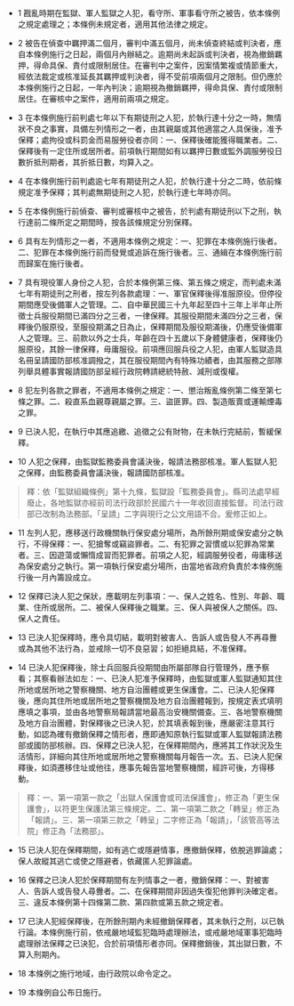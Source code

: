 * 1 戡亂時期在監獄、軍人監獄之人犯，看守所、軍事看守所之被告，依本條例之規定處理之；本條例未規定者，適用其他法律之規定。

* 2 被告在偵查中羈押滿二個月，審判中滿五個月，尚未偵查終結或判決者，應自本條例施行之日起，兩個月內辦結之。逾期尚未起訴或判決者，視為撤銷羈押，得命具保、責付或限制居住。在審判中之案件，因案情繁複或情節重大，經依法裁定或核准延長其羈押或判決者，得不受前項兩個月之限制。但仍應於本條例施行之日起，一年內判決；逾期視為撤銷羈押，得命具保、責付或限制居住。在審核中之案件，適用前兩項之規定。

* 3 在本條例施行前判處七年以下有期徒刑之人犯，於執行達十分之一時，無情狀不良之事實，具備左列情形之一者，由其親屬或其他適當之人具保後，准予保釋；處拘役或科罰金而易服勞役者亦同：一、保釋後確能獲得職業者。二、保釋後有一定住所或居所者。前項執行期間如有以羈押日數或監外調服勞役日數折抵刑期者，其折抵日數，均算入之。

* 4 在本條例施行前判處逾七年有期徒刑之人犯，於執行達十分之二時，依前條規定准予保釋；其判處無期徒刑之人犯，於執行達七年時亦同。

* 5 在本條例施行前偵查、審判或審核中之被告，於判處有期徒刑以下之刑，執行達前二條所定之期間時，按各該條規定分別保釋。

* 6 具有左列情形之一者，不適用本條例之規定：一、犯罪在本條例施行後者。二、犯罪在本條例施行前而發覺或追訴在施行後者。三、通緝在本條例施行前而歸案在施行後者。

* 7 具有現役軍人身份之人犯，合於本條例第三條、第五條之規定，而判處未滿七年有期徒刑之刑者，按左列各款處理：一、軍官保釋後得准服原役。但停役期間應受後備軍人之管理。二、自中華民國三十九年起至四十三年上半年止所徵士兵服役期間已滿四分之三者，一律保釋。其服役期間未滿四分之三者，保釋後仍服原役，至服役期滿之日為止，保釋期間及服役期滿後，仍應受後備軍人之管理。三、前款以外之士兵，年齡在四十五歲以下身體健康者，保釋後仍服原役，其餘一律保釋，毋庸服役。前項應回服兵役之人犯，由軍人監獄造具名冊呈請國防部核准調撥之，其在服役期間內有特殊功績者，由其服務之部隊列舉具體事實報請國防部呈經行政院轉請總統特赦、減刑或復權。

* 8 犯左列各款之罪者，不適用本條例之規定：一、懲治叛亂條例第二條至第七條之罪。二、殺直系血親尊親屬之罪。三、盜匪罪。四、製造販賣或運輸煙毒之罪。

* 9 已決人犯，在執行中其應追繳、追徵之公有財物，在未執行完結前，暫緩保釋。

* 10 人犯之保釋，由監獄監務委員會議決後，報請法務部核准。軍人監獄人犯之保釋，由監務委員會議決後，報請國防部核准。

> 釋：依「監獄組織條例」第十九條，監獄設「監務委員會」。縣司法處早經廢止，各地監獄亦經前司法行政部於民國六十一年收回直接監督。司法行政部已改制為法務部。「呈請」二字與現行之公文用語不合。爰修正如上。

* 11 左列人犯，應移送行政機關執行保安處分場所，為所餘刑期或保安處分之執行，不得保釋：一、犯搶奪或竊盜罪者。二、有犯罪之習慣或以犯罪為常業者。三、因遊蕩或懶惰成習而犯罪者。前項之人犯，經調服勞役者，毋庸移送為保安處分之執行。第一項執行保安處分場所，由當地省政府負責於本條例施行後一月內籌設成立。

* 12 保釋已決人犯之保狀，應載明左列事項：一、保人之姓名、性別、年齡、職業、住所或居所。二、被保人保釋後之職業。三、保人與被保人之關係。四、保人之責任。

* 13 已決人犯保釋時，應令具切結，載明對被害人、告訴人或告發人不再尋釁或為其他不法行為，並戒除一切不良惡習；如拒絕具結，不准保釋。

* 14 已決人犯保釋後，除士兵回服兵役期間由所屬部隊自行管理外，應予察看；其察看辦法如左：一、已決人犯准予保釋時，由監獄或軍人監獄通知其住所地或居所地之警察機關、地方自治團體或更生保護會。二、已決人犯保釋後，應向其住所地或居所地之警察機關及地方自治團體報到，按規定表式填明應填之事項，並由各地警察局報請當地最高治安機關備查。三、各地警察機關及地方自治團體，對保釋後之已決人犯，於其填表報到後，應嚴密注意其行動，如認為確有撤銷保釋之情形者，應即通知原執行監獄或軍人監獄報請法務部或國防部核辦。四、保釋之已決人犯，在保釋期間內，應將其工作狀況及生活情形，詳細向其住所地或居所地之警察機關每月報告一次。五、已決人犯保釋後，如須遷移住址或他往，應事先報告當地警察機關，經許可後，方得移動。

> 釋：一、第一項第一款之「出獄人保護會或司法保護會」，修正為「更生保護會」，以符更生保護法第三條規定。二、第一項第二款之「轉呈」修正為「報請」。三、第一項第三款之「轉呈」二字修正為「報請」，「該管高等法院」修正為「法務部」。

* 15 已決人犯在保釋期間，如有逃亡或隱避情事，應撤銷保釋，依脫逃罪論處；保人故縱其逃亡或使之隱避者，依藏匿人犯罪論處。

* 16 保釋之已決人犯於保釋期間有左列情事之一者，撤銷保釋：一、對被害人、告訴人或告發人尋釁者。二、在保釋期間非因過失復犯他罪判決確定者。三、違反本條例第十四條第二款、第四款或第五款之規定者。

* 17 已決人犯經保釋後，在所餘刑期內未經撤銷保釋者，其未執行之刑，以已執行論。本條例施行前，依戒嚴地域監犯臨時處理辦法，或戒嚴地域軍事犯臨時處理辦法保釋之已決犯，合於前項情形者亦同。保釋撤銷後，其出獄日數，不算入刑期內。

* 18 本條例之施行地域，由行政院以命令定之。

* 19 本條例自公布日施行。


